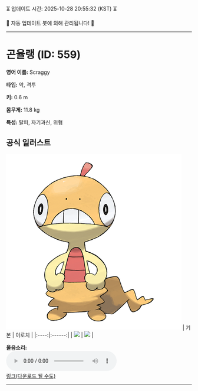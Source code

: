 
⏳ 업데이트 시간: 2025-10-28 20:55:32 (KST) ⏳

🤖 자동 업데이트 봇에 의해 관리됩니다! 🤖

---

# 곤율랭 (ID: 559)
**영어 이름:** Scraggy

**타입:** 악, 격투

**키:** 0.6 m

**몸무게:** 11.8 kg

**특성:** 탈피, 자기과신, 위협

## 공식 일러스트
![](https://raw.githubusercontent.com/PokeAPI/sprites/master/sprites/pokemon/other/official-artwork/559.png)
| 기본 | 이로치 |
|:----:|:------:|
| <img src="http://play.pokemonshowdown.com/sprites/ani/scraggy.gif" width="200"> | <img src="http://play.pokemonshowdown.com/sprites/ani-shiny/scraggy.gif" width="200"> |

**울음소리:**<br><audio controls src="https://raw.githubusercontent.com/PokeAPI/cries/main/cries/pokemon/latest/559.ogg"></audio><br> [링크(다운로드 될 수도)](https://raw.githubusercontent.com/PokeAPI/cries/main/cries/pokemon/latest/559.ogg)


---
